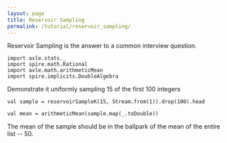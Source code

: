 ```yaml
---
layout: page
title: Reservoir Sampling
permalink: /tutorial/reservoir_sampling/
---
```


Reservoir Sampling is the answer to a common interview question.

```tut:silent
import axle.stats._
import spire.math.Rational
import axle.math.arithmeticMean
import spire.implicits.DoubleAlgebra
```

Demonstrate it uniformly sampling 15 of the first 100 integers

```tut:book
val sample = reservoirSampleK(15, Stream.from(1)).drop(100).head

val mean = arithmeticMean(sample.map(_.toDouble))
```

The mean of the sample should be in the ballpark of the mean of the entire list -- 50.

